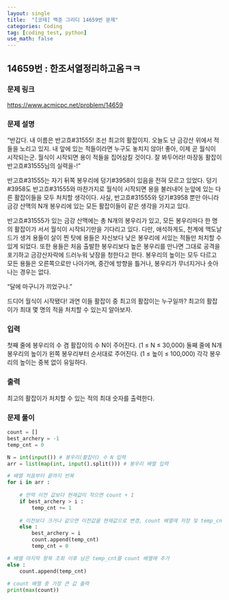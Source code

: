 ```yaml
---
layout: single
title:  "[코테] 백준 그리디 14659번 문제"
categories: Coding
tag: [coding test, python]
use_math: false
---
```


## 14659번 : 한조서열정리하고옴ㅋㅋ
### 문제 링크
<https://www.acmicpc.net/problem/14659>

### 문제 설명
“반갑다. 내 이름은 반고흐#31555! 조선 최고의 활잡이지. 오늘도 난 금강산 위에서 적들을 노리고 있지. 내 앞에 있는 적들이라면 누구도 놓치지 않아! 좋아, 이제 곧 월식이 시작되는군. 월식이 시작되면 용이 적들을 집어삼킬 것이다. 잘 봐두어라! 마장동 활잡이 반고흐#31555님의 실력을-!”

반고흐#31555는 자기 뒤쪽 봉우리에 덩기#3958이 있음을 전혀 모르고 있었다. 덩기#3958도 반고흐#31555와 마찬가지로 월식이 시작되면 용을 불러내어 눈앞에 있는 다른 활잡이들을 모두 처치할 생각이다. 사실, 반고흐#31555와 덩기#3958 뿐만 아니라 금강 산맥의 N개 봉우리에 있는 모든 활잡이들이 같은 생각을 가지고 있다.

반고흐#31555가 있는 금강 산맥에는 총 N개의 봉우리가 있고, 모든 봉우리마다 한 명의 활잡이가 서서 월식이 시작되기만을 기다리고 있다. 다만, 애석하게도, 천계에 맥도날드가 생겨 용들이 살이 찐 탓에 용들은 자신보다 낮은 봉우리에 서있는 적들만 처치할 수 있게 되었다. 또한 용들은 처음 출발한 봉우리보다 높은 봉우리를 만나면 그대로 공격을 포기하고 금강산자락에 드러누워 낮잠을 청한다고 한다. 봉우리의 높이는 모두 다르고 모든 용들은 오른쪽으로만 나아가며, 중간에 방향을 틀거나, 봉우리가 무너지거나 솟아나는 경우는 없다.

“달에 마구니가 끼었구나.”

드디어 월식이 시작됐다! 과연 이들 활잡이 중 최고의 활잡이는 누구일까? 최고의 활잡이가 최대 몇 명의 적을 처치할 수 있는지 알아보자.

### 입력
첫째 줄에 봉우리의 수 겸 활잡이의 수 N이 주어진다. (1 ≤ N ≤ 30,000) 둘째 줄에 N개 봉우리의 높이가 왼쪽 봉우리부터 순서대로 주어진다. (1 ≤ 높이 ≤ 100,000) 각각 봉우리의 높이는 중복 없이 유일하다.

### 출력
최고의 활잡이가 처치할 수 있는 적의 최대 숫자를 출력한다.

### 문제 풀이


```python
count = []
best_archery = -1
temp_cnt = 0

N = int(input()) # 봉우리(활잡이) 수 N 입력
arr = list(map(int, input().split())) # 봉우리 배열 입력

# 배열 처음부터 끝까지 반복
for i in arr : 
    
    # 만약 이전 값보다 현재값이 작으면 count + 1
    if best_archery > i : 
        temp_cnt += 1
    
    # 이전보다 크거나 같으면 이전값을 현재값으로 변경, count 배열에 저장 및 temp_cnt 초기화
    else : 
        best_archery = i
        count.append(temp_cnt)
        temp_cnt = 0

# 배열 마지막 항목 조회 이후 남은 temp_cnt를 count 배열에 추가
else : 
    count.append(temp_cnt)
        
# count 배열 중 가장 큰 값 출력
print(max(count))
```

